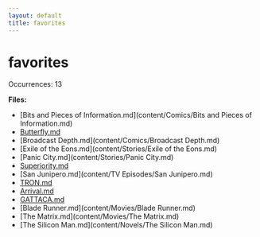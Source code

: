 ```yaml
---
layout: default
title: favorites
---
```

# favorites

Occurrences: 13

**Files:**

- [Bits and Pieces of Information.md](content/Comics/Bits and Pieces of Information.md)
- [Butterfly.md](content/Comics/Butterfly.md)
- [Broadcast Depth.md](content/Comics/Broadcast Depth.md)
- [Exile of the Eons.md](content/Stories/Exile of the Eons.md)
- [Panic City.md](content/Stories/Panic City.md)
- [Superiority.md](content/Stories/Superiority.md)
- [San Junipero.md](content/TV Episodes/San Junipero.md)
- [TRON.md](content/Movies/TRON.md)
- [Arrival.md](content/Movies/Arrival.md)
- [GATTACA.md](content/Movies/GATTACA.md)
- [Blade Runner.md](content/Movies/Blade Runner.md)
- [The Matrix.md](content/Movies/The Matrix.md)
- [The Silicon Man.md](content/Novels/The Silicon Man.md)
